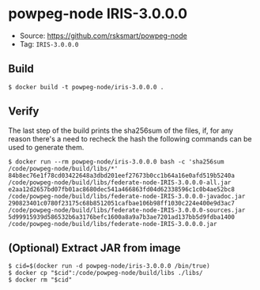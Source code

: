 # powpeg-node IRIS-3.0.0.0

* Source: https://github.com/rsksmart/powpeg-node
* Tag: `IRIS-3.0.0.0`

## Build

```
$ docker build -t powpeg-node/iris-3.0.0.0 .
```

## Verify

The last step of the build prints the sha256sum of the files, if, for any reason there's a need to recheck the hash the following commands can be used to generate them.

```
$ docker run --rm powpeg-node/iris-3.0.0.0 bash -c 'sha256sum /code/powpeg-node/build/libs/*'
84b8ec76e1f78cd03422648a3dbd201eef27673b0cc1b64a16e0afd519b5240a  /code/powpeg-node/build/libs/federate-node-IRIS-3.0.0.0-all.jar
e2aa12d2657bd07fb01ac8680dec541a466863fd04d62338596c1c0b4ae52bc8  /code/powpeg-node/build/libs/federate-node-IRIS-3.0.0.0-javadoc.jar
290823401c0780f23175c68b8512051cafbae106b98ff1030c224e400e9d3ac7  /code/powpeg-node/build/libs/federate-node-IRIS-3.0.0.0-sources.jar
5d99915939d586532b6a3176befc1600a8a9a7b3ae7201ad137bb5d9fdba1400  /code/powpeg-node/build/libs/federate-node-IRIS-3.0.0.0.jar
```

## (Optional) Extract JAR from image

```
$ cid=$(docker run -d powpeg-node/iris-3.0.0.0 /bin/true)
$ docker cp "$cid":/code/powpeg-node/build/libs ./libs/
$ docker rm "$cid"
```
